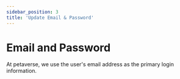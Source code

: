 ```yaml
---
sidebar_position: 3
title: 'Update Email & Password'
---
```


# Email and Password

At petaverse, we use the user's email address as the primary login information.